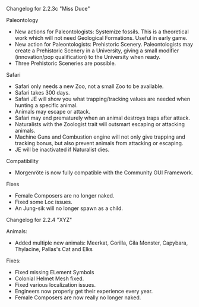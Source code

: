 Changelog for 2.2.3c "Miss Duce"

Paleontology
- New actions for Paleontologists: Systemize fossils. This is a theoretical work which will not need Geological Formations. Useful in early game.
- New action for Paleontologists: Prehistoric Scenery. Paleontologists may create a Prehistoric Scenery in a University, giving a small modifier (innovation/pop qualification) to the University when ready.
- Three Prehistoric Sceneries are possible.

Safari
- Safari only needs a new Zoo, not a small Zoo to be available.
- Safari takes 300 days.
- Safari JE will show you what trapping/tracking values are needed when hunting a specific animal.
- Animals may escape or attack.
- Safari may end prematurely when an animal destroys traps after attack.
- Naturalists with the Zoologist trait will outsmart escaping or attacking animals.
- Machine Guns and Combustion engine will not only give trapping and tracking bonus, but also prevent animals from attacking or escaping.
- JE will be inactivated if Naturalist dies.

Compatibility
- Morgenröte is now fully compatible with the Community GUI Framework.

Fixes
- Female Composers are no longer naked.
- Fixed some Loc issues.
- An Jung-sik will no longer spawn as a child.



Changelog for 2.2.4 "XYZ"

Animals:
- Added multiple new animals: Meerkat, Gorilla, Gila Monster, Capybara, Thylacine, Pallas's Cat and Elks

Fixes:
- Fixed missing ELement Symbols
- Colonial Helmet Mesh fixed.
- Fixed various localization issues.
- Engineers now properly get their experience every year.
- Female Composers are now really no longer naked.